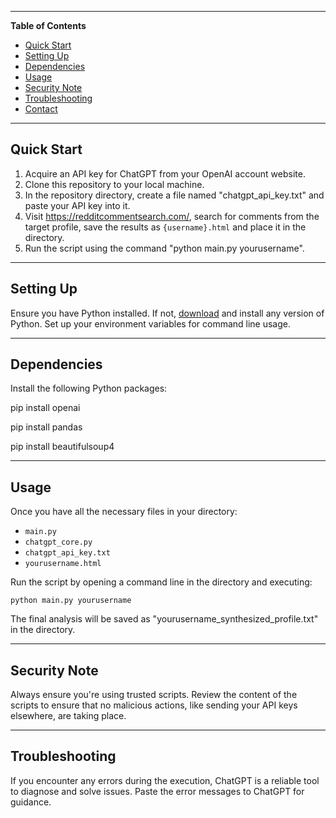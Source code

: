 ---------------------------------------------------------------------------------------------------------------------------------------------------
**Table of Contents**
- [Quick Start ](#quick-start-)
- [Setting Up ](#setting-up-)
- [Dependencies ](#dependencies-)
- [Usage ](#usage-)
- [Security Note ](#security-note-)
- [Troubleshooting ](#troubleshooting-)
- [Contact ](#contact-)

---------------------------------------------------------------------------------------------------------------------------------------------------
## Quick Start <a name="quick-start"></a>
1. Acquire an API key for ChatGPT from your OpenAI account website.
2. Clone this repository to your local machine.
3. In the repository directory, create a file named "chatgpt_api_key.txt" and paste your API key into it.
4. Visit https://redditcommentsearch.com/, search for comments from the target profile, save the results as `{username}.html` and place it in the directory.
5. Run the script using the command "python main.py yourusername".


---------------------------------------------------------------------------------------------------------------------------------------------------
## Setting Up <a name="setting-up"></a>
Ensure you have Python installed. If not, [download](https://www.python.org/downloads/) and install any version of Python. Set up your environment variables for command line usage. 

---------------------------------------------------------------------------------------------------------------------------------------------------
## Dependencies <a name="dependencies"></a>
Install the following Python packages:

pip install openai

pip install pandas

pip install beautifulsoup4


---------------------------------------------------------------------------------------------------------------------------------------------------
## Usage <a name="usage"></a>
Once you have all the necessary files in your directory:
- `main.py`
- `chatgpt_core.py`
- `chatgpt_api_key.txt`
- `yourusername.html`

Run the script by opening a command line in the directory and executing: 

```python main.py yourusername```

The final analysis will be saved as "yourusername_synthesized_profile.txt" in the directory.

---------------------------------------------------------------------------------------------------------------------------------------------------
## Security Note <a name="security-note"></a>
Always ensure you're using trusted scripts. Review the content of the scripts to ensure that no malicious actions, like sending your API keys elsewhere, are taking place. 

---------------------------------------------------------------------------------------------------------------------------------------------------
## Troubleshooting <a name="troubleshooting"></a>
If you encounter any errors during the execution, ChatGPT is a reliable tool to diagnose and solve issues. Paste the error messages to ChatGPT for guidance.
